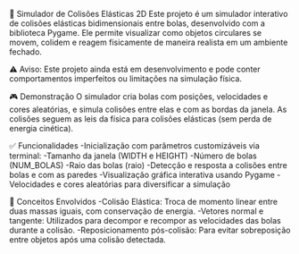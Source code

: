 🧪 Simulador de Colisões Elásticas 2D
Este projeto é um simulador interativo de colisões elásticas bidimensionais entre bolas, desenvolvido com a biblioteca Pygame. Ele permite visualizar como objetos circulares se movem, colidem e reagem fisicamente de maneira realista em um ambiente fechado.

⚠️ Aviso: Este projeto ainda está em desenvolvimento e pode conter comportamentos imperfeitos ou limitações na simulação física.

🎮 Demonstração
O simulador cria bolas com posições, velocidades e cores aleatórias, e simula colisões entre elas e com as bordas da janela. As colisões seguem as leis da física para colisões elásticas (sem perda de energia cinética).

✅ Funcionalidades
-Inicialização com parâmetros customizáveis via terminal:
    -Tamanho da janela (WIDTH e HEIGHT)
    -Número de bolas (NUM_BOLAS)
    -Raio das bolas (raio)
-Detecção e resposta a colisões entre bolas e com as paredes
-Visualização gráfica interativa usando Pygame
-Velocidades e cores aleatórias para diversificar a simulação
 
🧠 Conceitos Envolvidos
-Colisão Elástica: Troca de momento linear entre duas massas iguais, com conservação de energia.
-Vetores normal e tangente: Utilizados para decompor e recompor as velocidades das bolas durante a colisão.
-Reposicionamento pós-colisão: Para evitar sobreposição entre objetos após uma colisão detectada.